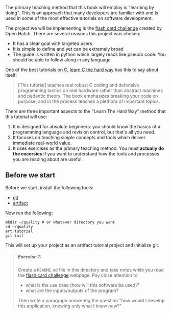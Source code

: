 The primary teaching method that this book will employ is "learning by doing".
This is an approach that many developers are familiar with and is used in some
of the most effective tutorials on software development.

The project we will be implementing is the [flash card challenge][2] created
by Open Hatch. There are several reasons this project was chosen:
- It has a clear goal with targeted users
- It is simple to define and yet can be extremely broad
- The guide is written in python which largely reads like pseudo code.
    You should be able to follow along in any language

One of the best tutorials on C, [learn C the hard way][3] has this to
say about itself:

> [This tutorial] teaches real robust C coding and defensive programming tactics on real
> hardware rather than abstract machines and pedantic theory. The book
> emphasizes breaking your code on purpose, and in the process teaches a
> plethora of important topics.

There are three important aspects to the "Learn The Hard Way" method that
this tutorial will use:
1. It is designed for absolute beginners: you should know the basics of a
    programming language and revision control, but that's all you need.
2. It focuses on teaching simple concepts and tools which deliver immediate
    real-world value.
3. It uses exercises as the primary teaching method. You must
    **actually do the excersies** if you want to understand how the tools and
    processes you are reading about are useful.

## Before we start

Before we start, install the following tools:
- [git](https://git-scm.com/book/en/v2/Getting-Started-Installing-Git)
- [artifact](https://github.com/vitiral/artifact/blob/master/docs/Installation.md)

Now run the following:
```
mkdir ~/quality # or whatever directory you want
cd ~/quality
art tutorial
git init
```

This will set up your project as an artifact tutorial project and initialize git.

> ##### Exercise 1:
> Create a `README.md` file in this directory and take notes while you read the
> [flash card challenge][2] webpage. Pay close attention to:
> - what is the use case (how will this software be used)?
> - what are the inputs/outputs of the program?
>
> Then write a paragraph answering the question "how would I develop
> this application, knowing only what I know now?"

[1]: https://github.com/vitiral/artifact
[2]: http://wiki.openhatch.org/Flash_card_challenge
[3]: https://learncodethehardway.org/c/
